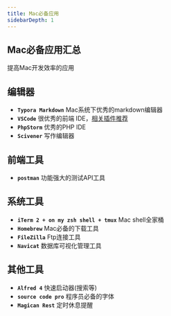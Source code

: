 ```yaml
---
title: Mac必备应用
sidebarDepth: 1
---
```

## Mac必备应用汇总
提高Mac开发效率的应用

## 编辑器
* **`Typora Markdown`** Mac系统下优秀的markdown编辑器
* **`VSCode`** 很优秀的前端 IDE，[相关插件推荐](./Vscode必备插件.md)
* **`PhpStorm`** 优秀的PHP IDE
* **`Scivener`** 写作编辑器

## 前端工具
* **`postman`** 功能强大的测试API工具

## 系统工具
* **`iTerm 2 + on my zsh shell + tmux`** Mac shell全家桶
* **`Homebrew`** Mac必备的下载工具
* **`FileZilla`** Ftp连接工具
* **`Navicat`** 数据库可视化管理工具

## 其他工具
* **`Alfred 4`** 快速启动器(搜索等)
* **`source code pro`** 程序员必备的字体
* **`Magican Rest`** 定时休息提醒